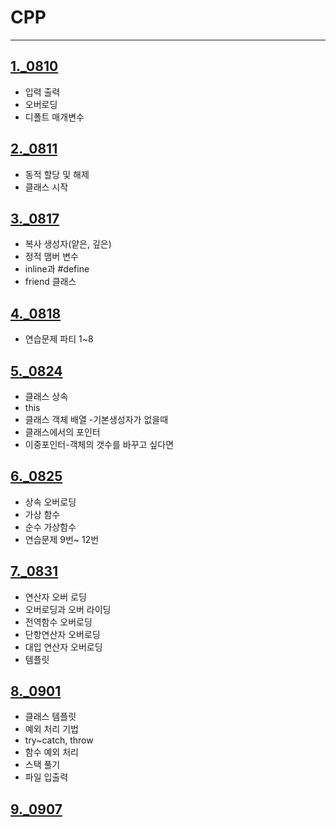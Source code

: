 # CPP 

------



## [1._0810](https://github.com/choyj0920/SBS_academy_unreal_engine/blob/master/learnCPP/Readme/1.0810%20C%2B%2B.md)

- 입력 출력
- 오버로딩
- 디폴트 매개변수

## [2._0811](https://github.com/choyj0920/SBS_academy_unreal_engine/blob/master/learnCPP/Readme/2.0811%20C%2B%2B.md)

- 동적 할당 및 해제
- 클래스 시작

## [3._0817](https://github.com/choyj0920/SBS_academy_unreal_engine/blob/master/learnCPP/Readme/3.%200817%20c%2B%2B.md)

- 복사 생성자(얕은, 깊은)
- 정적 맴버 변수
- inline과 #define
- friend 클래스

## [4._0818](https://github.com/choyj0920/SBS_academy_unreal_engine/blob/master/learnCPP/Readme/4.0818%20C%2B%2B.md)

- 연습문제 파티 1~8

## [5._0824](https://github.com/choyj0920/SBS_academy_unreal_engine/blob/master/learnCPP/Readme/5.0824%20c%2B%2B.md)



- 클래스 상속
- this
- 클래스 객체 배열 -기본생성자가 없을때
- 클래스에서의 포인터
- 이중포인터-객체의 갯수를 바꾸고 싶다면

## [6._0825](https://github.com/choyj0920/SBS_academy_unreal_engine/blob/master/learnCPP/Readme/6.%200825%20C%2B%2B.md)

- 상속 오버로딩
- 가상 함수
- 순수 가상함수
- 연습문제 9번~ 12번

## [7._0831](https://github.com/choyj0920/SBS_academy_unreal_engine/blob/master/learnCPP/Readme/7.%200831%20C%2B%2B.md)

- 연산자 오버 로딩
- 오버로딩과 오버 라이딩
- 전역함수 오버로딩
- 단항연산자 오버로딩
- 대입 연산자 오버로딩
- 템플릿

## [8._0901](https://github.com/choyj0920/SBS_academy_unreal_engine/blob/master/learnCPP/Readme/8.%200901%20C%2B%2B.md)

- 클래스 템플릿
- 예외 처리 기법
- try~catch, throw
- 함수 예외 처리
- 스택 풀기
- 파일 입출력

## [9._0907](https://github.com/choyj0920/SBS_academy_unreal_engine/blob/master/learnCPP/Readme/8.%200907%20C%2B%2B.md)

